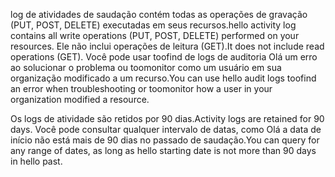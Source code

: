 <span data-ttu-id="64bd4-101">log de atividades de saudação contém todas as operações de gravação (PUT, POST, DELETE) executadas em seus recursos.</span><span class="sxs-lookup"><span data-stu-id="64bd4-101">hello activity log contains all write operations (PUT, POST, DELETE) performed on your resources.</span></span> <span data-ttu-id="64bd4-102">Ele não inclui operações de leitura (GET).</span><span class="sxs-lookup"><span data-stu-id="64bd4-102">It does not include read operations (GET).</span></span> <span data-ttu-id="64bd4-103">Você pode usar toofind de logs de auditoria Olá um erro ao solucionar o problema ou toomonitor como um usuário em sua organização modificado a um recurso.</span><span class="sxs-lookup"><span data-stu-id="64bd4-103">You can use hello audit logs toofind an error when troubleshooting or toomonitor how a user in your organization modified a resource.</span></span>

<span data-ttu-id="64bd4-104">Os logs de atividade são retidos por 90 dias.</span><span class="sxs-lookup"><span data-stu-id="64bd4-104">Activity logs are retained for 90 days.</span></span> <span data-ttu-id="64bd4-105">Você pode consultar qualquer intervalo de datas, como Olá a data de início não está mais de 90 dias no passado de saudação.</span><span class="sxs-lookup"><span data-stu-id="64bd4-105">You can query for any range of dates, as long as hello starting date is not more than 90 days in hello past.</span></span>

